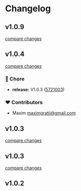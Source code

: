 # Changelog


## v1.0.9

[compare changes](https://github.com/maximas31/feedefy-nuxt/compare/v1.0.4...v1.0.9)

## v1.0.4

[compare changes](https://github.com/maximas31/feedefy-nuxt/compare/v1.0.3...v1.0.4)

### 🏡 Chore

- **release:** V1.0.3 ([5721003](https://github.com/maximas31/feedefy-nuxt/commit/5721003))

### ❤️ Contributors

- Maxim <maximgratii@gmail.com>

## v1.0.3

[compare changes](https://github.com/maximas31/feedefy-nuxt/compare/v1.0.3...v1.0.3)

## v1.0.3

[compare changes](https://github.com/maximas31/feedefy-nuxt/compare/v1.0.2...v1.0.3)

## v1.0.2

